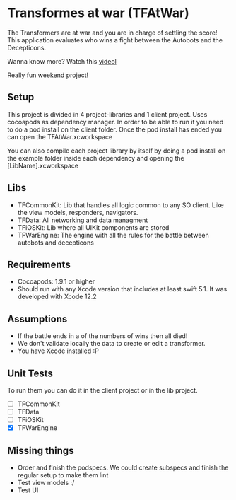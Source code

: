 # Transformes at war (TFAtWar)

The Transformers are at war and you are in charge of settling the score! This application evaluates who wins a fight between the Autobots and the Decepticons.

Wanna know more? 
Watch this [videol](https://www.youtube.com/watch?v=nLS2N9mHWaw)

Really fun weekend project! 

## Setup
This project is divided in 4 project-libraries and 1 client project.
Uses cocoapods as dependency manager.
In order to be able to run it you need to do a pod install on the client folder.
Once the pod install has ended you can open the TFAtWar.xcworkspace

You can also compile each project library by itself by doing a pod install on the example folder inside each dependency and opening the [LibName].xcworkspace 

## Libs
- TFCommonKit: Lib that handles all logic common to any SO client. Like the view models, responders, navigators.
- TFData: All networking and data managment 
- TFiOSKit: Lib where all UIKit components are stored
- TFWarEngine: The engine with all the rules for the battle between autobots and decepticons

## Requirements
- Cocoapods: 1.9.1 or higher
- Should run with any Xcode version that includes at least swift 5.1. It was developed with Xcode 12.2

## Assumptions
- If the battle ends in a of the numbers of wins then all died! 
- We don't validate locally the data to create or edit a transformer.
- You have Xcode installed :P

## Unit Tests
To run them you can do it in the client project or in the lib project.

- [ ] TFCommonKit
- [ ] TFData
- [ ] TFiOSKit
- [x] TFWarEngine 

## Missing things
- Order and finish the podspecs. We could create subspecs and finish the regular setup to make them lint
- Test view models :/ 
- Test UI

